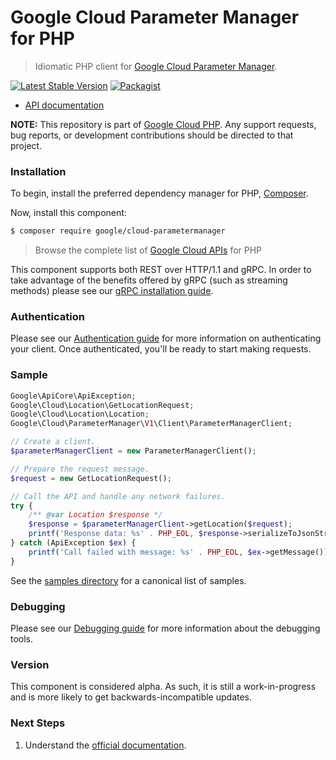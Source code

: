 # Google Cloud Parameter Manager for PHP

> Idiomatic PHP client for [Google Cloud Parameter Manager](https://cloud.google.com/secret-manager/parameter-manager/docs/overview).

[![Latest Stable Version](https://poser.pugx.org/google/cloud-parametermanager/v/stable)](https://packagist.org/packages/google/cloud-parametermanager) [![Packagist](https://img.shields.io/packagist/dm/google/cloud-parametermanager.svg)](https://packagist.org/packages/google/cloud-parametermanager)

* [API documentation](https://cloud.google.com/php/docs/reference/cloud-parametermanager/latest)

**NOTE:** This repository is part of [Google Cloud PHP](https://github.com/googleapis/google-cloud-php). Any
support requests, bug reports, or development contributions should be directed to
that project.

### Installation

To begin, install the preferred dependency manager for PHP, [Composer](https://getcomposer.org/).

Now, install this component:

```sh
$ composer require google/cloud-parametermanager
```

> Browse the complete list of [Google Cloud APIs](https://cloud.google.com/php/docs/reference)
> for PHP

This component supports both REST over HTTP/1.1 and gRPC. In order to take advantage of the benefits
offered by gRPC (such as streaming methods) please see our
[gRPC installation guide](https://cloud.google.com/php/grpc).

### Authentication

Please see our [Authentication guide](https://github.com/googleapis/google-cloud-php/blob/main/AUTHENTICATION.md) for more information
on authenticating your client. Once authenticated, you'll be ready to start making requests.

### Sample

```php
Google\ApiCore\ApiException;
Google\Cloud\Location\GetLocationRequest;
Google\Cloud\Location\Location;
Google\Cloud\ParameterManager\V1\Client\ParameterManagerClient;

// Create a client.
$parameterManagerClient = new ParameterManagerClient();

// Prepare the request message.
$request = new GetLocationRequest();

// Call the API and handle any network failures.
try {
    /** @var Location $response */
    $response = $parameterManagerClient->getLocation($request);
    printf('Response data: %s' . PHP_EOL, $response->serializeToJsonString());
} catch (ApiException $ex) {
    printf('Call failed with message: %s' . PHP_EOL, $ex->getMessage());
}
```

See the [samples directory](https://github.com/googleapis/google-cloud-php-parametermanager/tree/main/samples) for a canonical list of samples.

### Debugging

Please see our [Debugging guide](https://github.com/googleapis/google-cloud-php/blob/main/DEBUG.md)
for more information about the debugging tools.

### Version

This component is considered alpha. As such, it is still a work-in-progress and is more likely to get backwards-incompatible updates.

### Next Steps

1. Understand the [official documentation](https://cloud.google.com/secret-manager/parameter-manager/docs/overview).

